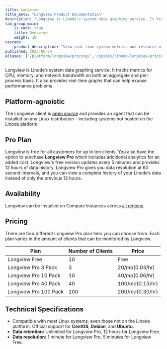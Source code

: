 ```yaml
---
title: Longview
title_meta: "Longview Product Documentation"
description: "Longview is Linode’s system data graphing service. It tracks metrics for CPU, memory, and network bandwidth on both an aggregate and per-process basis."
tab_group_main:
    is_root: true
    title: Overview
    weight: 10
cascade:
    product_description: "View real-time system metrics and resource utilization to gain insight into your Linux-based cloud workloads."
published: 2023-05-24
aliases: ['/platform/longview/pricing/','/guides/linode-longview-pricing-and-plans/','/platform/longview/','/guides/platform/monitoring/']
---
```


Longview is Linode’s system data graphing service. It tracks metrics for CPU, memory, and network bandwidth on both an aggregate and per-process basis. It also provides real-time graphs that can help expose performance problems.

## Platform-agnoistic

The Longview client is [open source](https://github.com/linode/longview) and provides an agent that can be installed on any Linux distribution – including systems not hosted on the Linode platform.

## Pro Plan

Longview is free for all customers for up to ten clients. You also have the option to purchase **Longview Pro** which includes additional analytics for an added cost. Longview's free version updates every 5 minutes and provides 12 hours of data history. Longview Pro gives you data resolution at 60 second intervals, and you can view a complete history of your Linode’s data instead of only the previous 12 hours.

## Availability

Longview can be installed on Compute Instances across [all regions](https://www.linode.com/global-infrastructure/).

## Pricing

There are four different Longview Pro plan tiers you can choose from. Each plan varies in the amount of clients that can be monitored by Longview.

| Plan | Number of Clients | Price |
| -- | -- | -- |
| Longview Free | 10 | Free |
| Longview Pro 3 Pack | 3 | $20/mo ($0.03/hr) |
| Longview Pro 10 Pack | 10 | $40/mo ($0.06/hr) |
| Longview Pro 40 Pack | 40 | $100/mo ($0.15/hr) |
| Longview Pro 100 Pack | 100 | $200/mo ($0.30/hr) |

## Technical Specifications

- Compatible with most Linux systems, even those not on the Linode platform. Official support for **CentOS**, **Debian**, and **Ubuntu**.
- **Data retention:** Unlimited for Longview Pro, 12 hours for Longview Free.
- **Data resolution:** 1 minute for Longview Pro, 5 minutes for Longview Free.